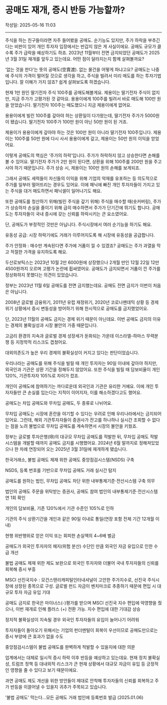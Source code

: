 # 공매도 재개, 증시 반등 가능할까?

작성일: 2025-05-16 11:03

---

주식을 하는 친구들이라면 자주 들어봤을 공매도. 순기능도 있지만, 주가 하락을 부추긴다는 비판이 있어 개인 투자자 입장에서는 반갑지 않은 게 사실이에요. 공매도 규모가 클수록 주가 급락을 예상하기도 하죠. 2023년 11월부터 전면 금지되었던 공매도가 2025년 3월 31일 재개를 앞두고 있는데요. 어떤 점이 달라지는지 함께 살펴볼까요?

‘없는 것을 판다’는 뜻의 공매도(空賣渡). 없는 물건을 어떻게 파냐고요? 공매도는 나중에 주식의 가격이 떨어질 것으로 생각을 하고, 주식을 빌려서 미리 매도를 하는 투자기법입니다. 잘 이해가 가지 않죠? 쉽게 살펴보도록 하겠습니다.

현재 1만 원인 딸기전자 주식 100주를 공매도해볼게요. 제용이는 딸기전자 주식이 없지만, 지금 주가가 고평가된 것 같아요. 용용이에게 100주를 빌려서 바로 매도해 100만 원을 얻었습니다. 딸기전자 100주는 매도했으니 지금 제용이에게 없어요.

용용이에게 빌린 100주를 갚아야 하는 상환일이 다가왔는데, 딸기전자 주가가 5000원이 됐습니다. 딸기전자 100주가 100만 원이 아닌 50만 원이 된 거죠.

제용이가 용용이에게 갚아야 하는 것은 100만 원이 아니라 딸기전자 100주입니다. 제용이는 100주를 50만 원에 다시 사서 용용이에게 갚고, 제용이는 50만 원의 이익을 얻었어요.

이렇게 공매도의 핵심은 ‘주가의 하락’입니다. 주가가 하락하지 않고 상승한다면 손해를 볼 수 있어요. 딸기전자 주가가 2만 원이 된다면, 상환을 위해 100주를 200만 원을 주고 사야 하기 때문입니다. 주가 상승 시, 제용이는 100만 원의 손해를 보게되죠.

그래서 공매도 세력들이 자신들의 이익을 위해 기업의 악재를 유포하는 등 의도적으로 주가를 일부러 떨어뜨리는 경우도 있어요. 이에 패닉에 빠진 개인 투자자들이 가지고 있는 주식을 대거 매도하면서 패닉셀이 일어나기도 해요.

또한 공매도를 청산하기 위해(빌린 주식을 갚기 위해) 주식을 매수할 때(숏커버링), 주가가 상승하자 손실을 줄이기 위해 급히 매수하면서 주가가 단기간에 뛰기도 합니다. 공매도는 투자자들이 국내 증시에 갖는 신뢰를 하락시키는 큰 요소였어요.

단, 공매도가 부정적인 것만은 아닙니다. 주식시장에서 여러 순기능을 하기도 해요.

유동성 공급: 시장 하락기에도 거래가 이루어지도록 해 시장에 유동성을 공급합니다.

주가 안정화 : 매수만 계속된다면 주가에 거품이 낄 수 있겠죠? 공매도는 주가 과열을 막고 적절한 가격을 유지하도록 해요.

두산로보틱스는 2023년 10월 2만 6000원에 상장했으나 2개월 만인 12월 22일 12만 4500원까지 오르며 고평가 논란에 휩싸였어요. 공매도가 금지되면서 거품이 낀 주가를 정상화하지 못했다는 의견이 있었습니다.

정부는 2023년 11월 6일 공매도를 전면 금지했는데요. 공매도 전면 금지가 이번이 처음은 아닙니다.

2008년 글로벌 금융위기, 2011년 유럽 재정위기, 2020년 코로나팬데믹 상황 등 경제 위기 상황에서 증시 변동성을 방어하기 위해 한시적으로 공매도를 금지했었어요.

단, 2023년 11월의 공매도 금지는 경제 위기 때문이 아닌데요. 이번 공매도 금지의 이유는 경제의 불확실성과 시장 불안의 가중 때문입니다.

고금리 환경의 지속과 글로벌 경제 성장세가 둔화되는 가운데 이스라엘-하마스 무력분쟁 등 지정학적 리스크도 겹쳤어요.

대외의존도가 높은 우리 경제의 불확실성이 커지고 있다는 판단이었습니다.

우리나라는 공매도를 위해 주식을 빌릴 때 개인 투자자는 90일 이내에 갚아야 하지만, 외국인과 기관은 상환 기간을 정해두지 않았어요. 또한 주식을 빌릴 때 담보비율이 개인 120%, 기관투자자 105%로 차이가 컸죠.

개인이 공매도에 참여하기는 까다로운데 외국인과 기관은 유리한 거예요. 이에 개인 투자자들만 큰 손실를 입는다는 지적이 이어지자, 이를 해소하겠다고도 했어요.

공매도는 차입 공매도와 무차입 공매도, 두 종류로 나뉘어요.

무차입 공매도는 시장에 혼란을 야기할 수 있다는 우려로 인해 우리나라에서는 금지되어 있어요. 그런데, 해외 기관투자자들이 증권사가 잔고를 하나하나 실시간 조회할 수 없다는 점을 노려 불법으로 무차입 공매도를 계속하면서 시장의 불안을 키웠죠.

정부는 글로벌 투자은행(IB)의 대규모 무차입 공매도를 적발한 뒤, 무차입 공매도 적발 시스템을 개발할 때까지 공매도 금지를 시행했어요. 2024년 6월 말까지로 정해져있었으나 한 차례 연장되어 오는 2025년 3월 31일에 재개하게 됐습니다.

한국거래소, 불법 공매도 제재  위한 공매도 중앙점검시스템(NSDS) 구축

NSDS, 등록 번호를 기반으로 무차입 공매도 거래 실시간 탐지

공매도를 원하는 법인, 무차입 공매도 차단 위한 내부통제기준⋅전산시스템 구축 의무

법인의 공매도 주문을 위탁받는 증권사, 공매도 참여 법인의 내부통제기준⋅전산시스템 연 1회 확인

개인의 담보비율, 기존 120%에서 기관 수준인 105%로 인하

기관의 주식 상환기간을 개인과 같은 90일 이내로 통일(연장 포함 전체 기간 12개월 이내)

현행 위반행위로 얻은 이익 또는 회피한 손실액의 4~6배 벌금

공매도가 외국인 투자자의 헤지(위험 분산) 수단인 만큼 외국인 자금 유입으로 인한 수급 개선

불법 공매도 제재 위한 제도 보완으로 외국인 투자자와 더불어 국내 투자자들의 신뢰를 회복해 증시 부흥

MSCI 선진국지수 : 모건스탠리캐피털인터내셔널이 고안한 주가지수로, 선진국 주식시장에 상장된 종목으로 구성. 글로벌 펀드 자금이 벤치마크로 추종하기 때문에 편입 시 대규모 투자 자금 유입 기대

공매도 금지로 한국은 마이너스(-)평가를 받으며 MSCI 선진국 지수 편입에 악영향을 줬으나, 이번 재개로 인해 플러스 (+) 전환 가능. 지수 편입에 대한 기대감 상승

정치적 불확실성이 지속될 경우 외국인 투자자들의 유입이 늘어나기 어려워

투자자들이 돌아오기 위해서는 기업의 펀더멘털이 회복이 우선이므로 공매도만으로는 증시 부양에 큰 효과가 없을 수도

중앙점검시스템이 불법 공매도를 완벽하게 적발할 수 있을지에 대한 의문

업계에서는 대체로 일시적 증시 하락 이후 반등을 예상하고 있는데요. 현재 정치 불확실성, 트럼프 정책 등 대내외적 리스크가 큰 현재 상황에서 대규모 자금이 유입 등 긍정적인 영향을 줄 수 있다고 보기 때문이에요.

과연 공매도 제도 개선을 위한 방안들이 제대로 안착해 투자자들의 신뢰를 회복하고 주가 반등을 이끌어낼 수 있을지 귀추가 주목되고 있습니다.

'불법 공매도' 막는다…모든 공매도 거래 법인에 등록번호 발급 (2025.01.06)